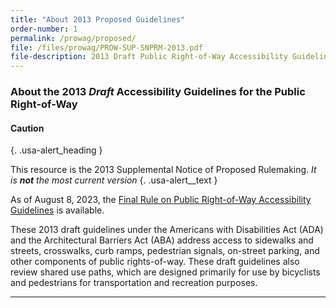 ```yaml
---
title: "About 2013 Proposed Guidelines"
order-number: 1
permalink: /prowag/proposed/
file: /files/prowag/PROW-SUP-SNPRM-2013.pdf
file-description: 2013 Draft Public Right-of-Way Accessibility Guidelines (with SUP)
---
```

### About the 2013 *_Draft_* Accessibility Guidelines for the Public Right-of-Way

#### Caution ####
{. .usa-alert_heading }

This resource is the 2013 Supplemental Notice of Proposed Rulemaking.  _It is **not** the most current version_
{. .usa-alert__text }

As of August 8, 2023, the [Final Rule on Public Right-of-Way Accessibility Guidelines](..) is available.

These 2013 draft guidelines under the Americans with Disabilities Act (ADA) and the Architectural Barriers Act (ABA) address access to sidewalks and streets, crosswalks, curb ramps, pedestrian signals, on-street parking, and other components of public rights-of-way.  These draft guidelines also review shared use paths, which are designed primarily for use by bicyclists and pedestrians for transportation and recreation purposes. 

---
